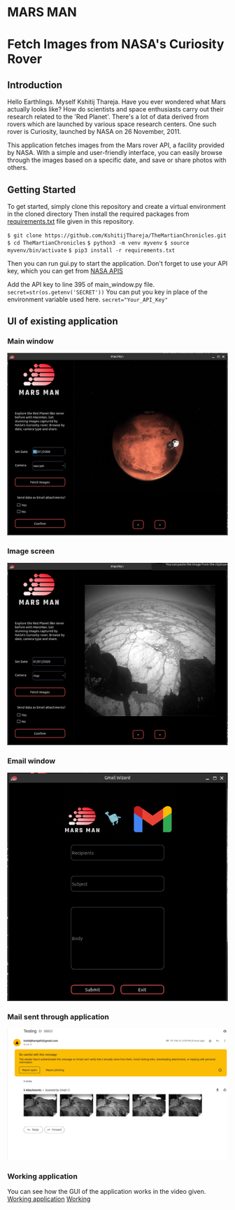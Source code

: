 # MARS MAN

# Fetch Images from NASA's Curiosity Rover

## Introduction

Hello Earthlings. Myself Kshitij Thareja. 
Have you ever wondered what Mars actually looks like? How do scientists and space enthusiasts carry out their research related to the 'Red Planet'. There's a lot of data derived from rovers which are launched by various space research centers. One such rover is Curiosity, launched by NASA on 26 November, 2011.

This application fetches images from the Mars rover API, a facility provided by NASA. With a simple and user-friendly interface, you can easily browse through the images based on a specific date, and save or share photos with others.

## Getting Started

To get started, simply clone this repository and create a virtual environment in the cloned directory Then install the required packages from [requirements.txt](requirements.txt) file given in this repository.

`$ git clone https://github.com/KshitijThareja/TheMartianChronicles.git`
`$ cd TheMartianChronicles`
`$ python3 -m venv myvenv`
`$ source myvenv/bin/activate`
`$ pip3 install -r requirements.txt`
 
Then you can run gui.py to start the application. Don't forget to use your API key, which you can get from [NASA APIS](https://api.nasa.gov/)

Add the API key to line 395 of main_window.py file. 
`secret=str(os.getenv('SECRET'))`
You can put you key in place of the environment variable used here.
`secret="Your_API_Key"`

## UI of existing application

### Main window
![Main Window](assets/images/ui.png)

### Image screen
![Image screen](assets/images/img.png)

### Email window
![Email window](assets/images/mail.png)

### Mail sent through application
![Sample Mail](assets/images/sample.png)

### Working application

You can see how the GUI of the application works in the video given.
[Working application](assets/working/application.webm)
[Working](assets/working/application.webm)
